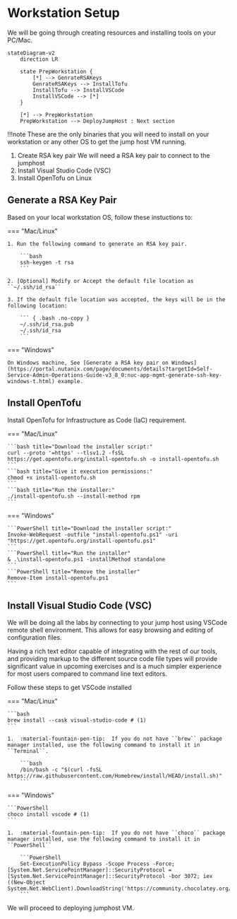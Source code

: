 # Workstation Setup

We will be going through creating resources and installing tools on your PC/Mac. 

```mermaid
stateDiagram-v2
    direction LR
    
    state PrepWorkstation {
        [*] --> GenrateRSAKeys
        GenrateRSAKeys --> InstallTofu
        InstallTofu --> InstallVSCode
        InstallVSCode --> [*]
    }

    [*] --> PrepWorkstation 
    PrepWorkstation --> DeployJumpHost : Next section
```

!!!note
       These are the only binaries that you will need to install on your workstation or any other OS to get the jump host VM running.

1. Create RSA key pair We will need a RSA key pair to connect to the jumphost
2. Install Visual Studio Code (VSC)
3. Install OpenTofu on Linux

## Generate a RSA Key Pair

Based on your local workstation OS, follow these instuctions to:

=== "Mac/Linux"

    1. Run the following command to generate an RSA key pair.
    
        ```bash
        ssh-keygen -t rsa
        ```
    
    2. [Optional] Modify or Accept the default file location as ``~/.ssh/id_rsa``
    
    3. If the default file location was accepted, the keys will be in the following location:
        
        ``` { .bash .no-copy }
        ~/.ssh/id_rsa.pub 
        ~/.ssh/id_rsa
        ```

=== "Windows"

    On Windows machine, See [Generate a RSA key pair on Windows](https://portal.nutanix.com/page/documents/details?targetId=Self-Service-Admin-Operations-Guide-v3_8_0:nuc-app-mgmt-generate-ssh-key-windows-t.html) example.

## Install OpenTofu 

Install OpenTofu for Infrastructure as Code (IaC) requirement.

=== "Mac/Linux"

    ```bash title="Download the installer script:"
    curl --proto '=https' --tlsv1.2 -fsSL https://get.opentofu.org/install-opentofu.sh -o install-opentofu.sh
    ```
    ```bash title="Give it execution permissions:"
    chmod +x install-opentofu.sh
    ```
    ```bash title="Run the installer:"
    ./install-opentofu.sh --install-method rpm
    ```

=== "Windows"

    ```PowerShell title="Download the installer script:"
    Invoke-WebRequest -outfile "install-opentofu.ps1" -uri "https://get.opentofu.org/install-opentofu.ps1"
    ```
    ```PowerShell title="Run the installer"
    & .\install-opentofu.ps1 -installMethod standalone
    ```
    ```PowerShell title="Remove the installer"
    Remove-Item install-opentofu.ps1
    ```

## Install Visual Studio Code (VSC)

We will be doing all the labs by connecting to your jump host using VSCode remote shell environment. This allows for easy browsing and editing of configuration files. 

Having a rich text editor capable of integrating with the rest of our tools, and providing markup to the different source code file types will provide significant value in upcoming exercises and is a much simpler experience for most users compared to command line text editors.

Follow these steps to get VSCode installed

=== "Mac/Linux"

    ```bash
    brew install --cask visual-studio-code # (1)
    ```

    1.  :material-fountain-pen-tip:  If you do not have ``brew`` package manager installed, use the following command to install it in ``Terminal``. 
   
        ```bash
        /bin/bash -c "$(curl -fsSL https://raw.githubusercontent.com/Homebrew/install/HEAD/install.sh)"
        ```

=== "Windows"

    ```PowerShell
    choco install vscode # (1)
    ```

    1.  :material-fountain-pen-tip:  If you do not have ``choco`` package manager installed, use the following command to install it in ``PowerShell``
   
        ```PowerShell
        Set-ExecutionPolicy Bypass -Scope Process -Force; [System.Net.ServicePointManager]::SecurityProtocol = [System.Net.ServicePointManager]::SecurityProtocol -bor 3072; iex ((New-Object System.Net.WebClient).DownloadString('https://community.chocolatey.org/install.ps1'))
        ```

We will proceed to deploying jumphost VM.
